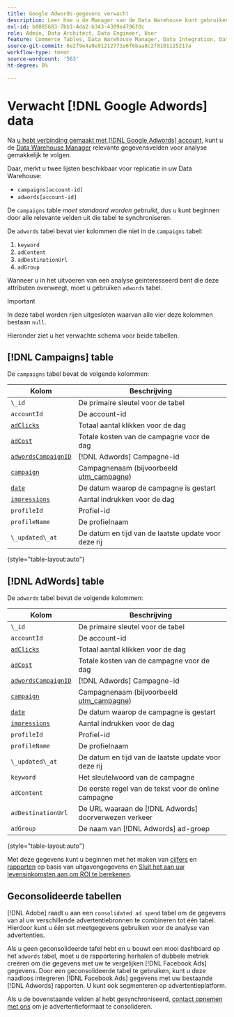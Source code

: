 ```yaml
---
title: Google Adwords-gegevens verwacht
description: Leer hoe u de Manager van de Data Warehouse kunt gebruiken om relevante gegevensgebieden voor analyse gemakkelijk te volgen.
exl-id: b0085683-7bb1-4da2-b343-4309e4796f0c
role: Admin, Data Architect, Data Engineer, User
feature: Commerce Tables, Data Warehouse Manager, Data Integration, Data Import/Export
source-git-commit: 6e2f9e4a9e91212771e6f6baa8c2f8101125217a
workflow-type: tm+mt
source-wordcount: '563'
ht-degree: 0%

---
```


# Verwacht [!DNL Google Adwords] data

Na [u hebt verbinding gemaakt met [!DNL Google Adwords] account](../integrations/google-adwords.md), kunt u de [Data Warehouse Manager](../../data-warehouse-mgr/tour-dwm.md) relevante gegevensvelden voor analyse gemakkelijk te volgen.

Daar, merkt u twee lijsten beschikbaar voor replicatie in uw Data Warehouse:

* `campaigns[account-id]`
* `adwords[account-id]`

De `campaigns` table *moet standaard worden gebruikt*, dus u kunt beginnen door alle relevante velden uit die tabel te synchroniseren.

De `adwords` tabel bevat vier kolommen die niet in de `campaigns` tabel:

1. `keyword`
1. `adContent`
1. `adDestinationUrl`
1. `adGroup`

Wanneer u in het uitvoeren van een analyse geinteresseerd bent die deze attributen overweegt, moet u gebruiken `adwords` tabel.

>[!IMPORTANT]
>
>In deze tabel worden rijen uitgesloten waarvan alle vier deze kolommen bestaan `null`.

Hieronder ziet u het verwachte schema voor beide tabellen.

## [!DNL Campaigns] table

De `campaigns` tabel bevat de volgende kolommen:

| **Kolom** | **Beschrijving** |
|-----|-----|
| `\_id` | De primaire sleutel voor de tabel |
| `accountId` | De account-id |
| [`adClicks`](https://ga-dev-tools.google/dimensions-metrics-explorer/#view=detail&amp;group=adwords&amp;jump=ga_adclicks) | Totaal aantal klikken voor de dag |
| [`adCost`](https://ga-dev-tools.google/dimensions-metrics-explorer/#view=detail&amp;group=adwords&amp;jump=ga_adcost) | Totale kosten van de campagne voor de dag |
| [`adwordsCampaignID`](https://ga-dev-tools.google/dimensions-metrics-explorer/#view=detail&amp;group=adwords&amp;jump=ga_adwordscampaignid) | [!DNL Adwords] Campagne-id |
| [`campaign`](https://ga-dev-tools.google/dimensions-metrics-explorer/#view=detail&amp;group=traffic_sources&amp;jump=ga_campaign) | Campagnenaam (bijvoorbeeld [utm\_campagne](https://support.google.com/analytics/answer/1033867?hl=en)) |
| [`date`](https://ga-dev-tools.google/dimensions-metrics-explorer/#view=detail&amp;group=time&amp;jump=ga_date) | De datum waarop de campagne is gestart |
| [`impressions`](https://ga-dev-tools.google/dimensions-metrics-explorer/#view=detail&amp;group=adwords&amp;jump=ga_impressions) | Aantal indrukken voor de dag |
| `profileId` | Profiel-id |
| `profileName` | De profielnaam |
| `\_updated\_at` | De datum en tijd van de laatste update voor deze rij |

{style="table-layout:auto"}

## [!DNL AdWords] table

De `adwords` tabel bevat de volgende kolommen:

| **Kolom** | **Beschrijving** |
|-----|-----|
| `\_id` | De primaire sleutel voor de tabel |
| `accountId` | De account-id |
| [`adClicks`](https://ga-dev-tools.google/dimensions-metrics-explorer/#view=detail&amp;group=adwords&amp;jump=ga_adclicks) | Totaal aantal klikken voor de dag |
| [`adCost`](https://ga-dev-tools.google/dimensions-metrics-explorer/#view=detail&amp;group=adwords&amp;jump=ga_adcost) | Totale kosten van de campagne voor de dag |
| [`adwordsCampaignID`](https://ga-dev-tools.google/dimensions-metrics-explorer/#view=detail&amp;group=adwords&amp;jump=ga_adwordscampaignid) | [!DNL Adwords] Campagne-id |
| [`campaign`](https://ga-dev-tools.google/dimensions-metrics-explorer/#view=detail&amp;group=traffic_sources&amp;jump=ga_campaign) | Campagnenaam (bijvoorbeeld [utm\_campagne](https://support.google.com/analytics/answer/1033867?hl=en)) |
| [`date`](https://ga-dev-tools.google/dimensions-metrics-explorer/#view=detail&amp;group=time&amp;jump=ga_date) | De datum waarop de campagne is gestart |
| [`impressions`](https://ga-dev-tools.google/dimensions-metrics-explorer/#view=detail&amp;group=adwords&amp;jump=ga_impressions) | Aantal indrukken voor de dag |
| `profileId` | Profiel-id |
| `profileName` | De profielnaam |
| `\_updated\_at` | De datum en tijd van de laatste update voor deze rij |
| `keyword` | Het sleutelwoord van de campagne |
| `adContent` | De eerste regel van de tekst voor de online campagne |
| `adDestinationUrl` | De URL waaraan de [!DNL Adwords] doorverwezen verkeer |
| `adGroup` | De naam van [!DNL Adwords] ad-groep |

{style="table-layout:auto"}

Met deze gegevens kunt u beginnen met het maken van [cijfers](../../../data-user/reports/ess-manage-data-metrics.md) en [rapporten](../../../tutorials/using-visual-report-builder.md) op basis van uitgavengegevens en [Sluit het aan uw levensinkomsten aan om ROI te berekenen](../../analysis/roi-ad-camp.md).

## Geconsolideerde tabellen

[!DNL Adobe] raadt u aan een `consolidated ad spend` tabel om de gegevens van al uw verschillende advertentiebronnen te combineren tot één tabel. Hierdoor kunt u één set meetgegevens gebruiken voor de analyse van advertenties.

Als u geen geconsolideerde tafel hebt en u bouwt een mooi dashboard op het `adwords` tabel, moet u de rapportering herhalen of dubbele metriek creëren om die gegevens met uw te vergelijken [!DNL Facebook Ads] gegevens. Door een geconsolideerde tabel te gebruiken, kunt u deze naadloos integreren [!DNL Facebook Ads] gegevens met uw bestaande [!DNL Adwords] rapporten. U kunt ook segmenteren op advertentieplatform.

Als u de bovenstaande velden al hebt gesynchroniseerd, [contact opnemen met ons](https://experienceleague.adobe.com/docs/commerce-knowledge-base/kb/troubleshooting/miscellaneous/mbi-service-policies.html) om je advertentieformaat te consolideren.
